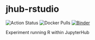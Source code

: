 # jhub-rstudio

![Action Status](https://github.com/scottyhq/jhub-rstudio/workflows/Repo2Docker/badge.svg)
![Docker Pulls](https://img.shields.io/docker/pulls/scottyhq/jhub-rstudio)
[![Binder](https://mybinder.org/badge_logo.svg)](https://mybinder.org/v2/gh/scottyhq/jhub-rstudio/master?urlpath=lab)

Experiment running R within JupyterHub
